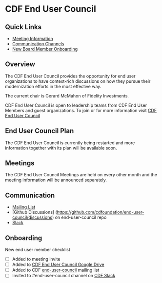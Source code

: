 # CDF End User Council

## Quick Links

- [Meeting Information](#meetings)
- [Communication Channels](#communication)
- [New Board Member Onboarding](#onboarding)

## Overview

The CDF End User Council provides the opportunity for end user organizations to have context-rich discussions on how they pursue their modernization efforts in the most effective way.

The current chair is Gerard McMahon of Fidelity Investments.

CDF End User Council is open to leadership teams from CDF End User Members and guest organizations.
To join or for more information visit [CDF End User Council](https://cd.foundation/end-user-council)

## End User Council Plan

The CDF End User Council is currently being restarted and more information together with its plan will be available soon.

## Meetings

The CDF End User Council Meetings are held on every other month and the meeting information will be announced separately.

## Communication

  * [Mailing List](https://lists.cd.foundation/g/end-user-council)
  * [Github Discussions] (https://github.com/cdfoundation/end-user-council/discussions) on end-user-council repo
  * [Slack](https://join.slack.com/t/cdeliveryfdn/shared_invite/enQtODM2NDI1NDc0MzIxLTA1MDcxMzUyMGU2NWVlNmQwN2M1N2M4MWJjOWFkM2UzMDY0OWNkNjAzNzM0NzVkNjQ5M2NkMmY2MTRkMWY4MWY)

## Onboarding

New end user member checklist

- [ ] Added to meeting invite
- [ ] Added to [CDF End User Council Google Drive](https://drive.google.com/drive/folders/1ksggPSrJcnIAMypFvJQWz0lNg-HNSWo7?usp=sharing)
- [ ] Added to CDF [end-user-council](https://lists.cd.foundation/g/end-user-council) mailing list
- [ ] Invited to #end-user-council channel on [CDF Slack](https://join.slack.com/t/cdeliveryfdn/shared_invite/zt-nwc0jjd0-G65oEpv5ynFfPD5oOX5Ogg)
